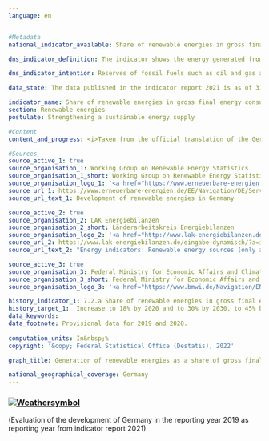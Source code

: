 ```yaml
---
language: en    


#Metadata    
national_indicator_available: Share of renewable energies in gross final energy consumption    

dns_indicator_definition: The indicator shows the energy generated from renewable sources as a percentage of gross final energy consumption. Gross final energy consumption encompasses the energy used by final consumers, transmission losses and the energy generation sectors’ own energy consumption.    

dns_indicator_intention: Reserves of fossil fuels such as oil and gas are limited. Their use, moreover, entails the emission of greenhouse gases. Switching to renewables, natural energy sources that constantly regenerate, serves to reduce energy-related emissions and hence the extent of climate change. In addition, it reduces dependence on energy imports and consumption of resources and promotes technological innovation. For this reason, the target of the German Government is to increase the share of renewable energy in gross final energy consumption to 18% by 2020, to 30% by 2030, to 45% by 2040 and to 60% by 2050.    

data_state: The data published in the indicator report 2021 is as of 31.12.2020. The data shown on the DNS-Online-Platform is updated regularly, so that more current data may be available online than published in the indicator report 2021.    

indicator_name: Share of renewable energies in gross final energy consumption    
section: Renewable energies    
postulate: Strengthening a sustainable energy supply    

#Content    
content_and_progress: <i>Taken from the official translation of the German Sustainable Development Strategy</i><br><br>For this indicator, the electricity generated from renewable sources, which include hydro power, onshore and offshore wind power and solar power, the heat generated from sources such as geothermal energy, biomass and biogenic waste and the consumption of regenerative motor fuels are presented as a percentage of the energy generated from all sources that is consumed in Germany. Besides renewables, these sources also include imported electricity and fossil fuels such as coal and lignite, oil and gas.<br><br>The indicator is calculated by AGEE-Stat, the Working Group on Renewable Energy Statistics. In contrast to the reporting under the Renewable Energy Directive of the European Union (Directive 2009/28/EC), uses an average value for hydro and wind power over several years to smoothen the effects of varying supply, this indicator takes account of the volumes of electricity actually generated from wind and hydro power (German Government Energy Concept).<br><br>With regard to the method used to calculate the indicator, it should be noted that imports and exports of electricity are not included in full in the consumption of energy from renewable sources, whereas they are factored into gross final energy consumption. Accordingly, the indicator may overstate or understate the ratio of energy from renewable sources to gross final energy consumption, depending on the balance of trade. If there were an export surplus for electricity – as has been the case since 2001 – the actual percentage of renewables in the energy mix would be lower than the level represented by the indicator.<br><br>Between 2005 and 2019, the share of renewable energy in gross final energy consumption rose from 7.1% to 17.7%. If the trend continues at the average pace seen in the past few years, the goal for 2020 will be achieved.<br><br>The use of renewables varies widely between sectors. In 2019, the share accounted for 42.0% of gross electricity generation, 15.0% of final energy consumption for heating and cooling and 5.6% in the transport sector. Among renewable energies, biomass, with a share of 58.8% and wind power, which accounts for 24.1%, play the greatest part in primary energy consumption.<br><br>The indicator has dependencies with indicator 13.1.a (Greenhouse gas emissions), as well as with indicators 3.2.a (Emissions of air pollutants) and 7.2.b (Share of electricity from renewable energies in gross electricity consumption).    

#Sources    
source_active_1: true
source_organisation_1: Working Group on Renewable Energy Statistics
source_organisation_1_short: Working Group on Renewable Energy Statistics
source_organisation_logo_1: '<a href="https://www.erneuerbare-energien.de/EE/Navigation/DE/Service/Erneuerbare_Energien_in_Zahlen/Arbeitsgruppe/arbeitsgruppe_ee.html"><img src="https://g205sdgs.github.io/sdg-indicators/public/LogosEn/ageestat.png" alt=" Working Group on Renewable Energy Statistics" title="Click here to visit the homepage of the organization" style="border: transparent"/></a>'
source_url_1: https://www.erneuerbare-energien.de/EE/Navigation/DE/Service/Erneuerbare_Energien_in_Zahlen/Zeitreihen/zeitreihen.html                        
source_url_text_1: Development of renewable energies in Germany                        

source_active_2: true
source_organisation_2: LAK Energiebilanzen
source_organisation_2_short: Länderarbeitskreis Energiebilanzen
source_organisation_logo_2: '<a href="http://www.lak-energiebilanzen.de/"><img src="https://g205sdgs.github.io/sdg-indicators/public/LogosEn/lakeb.png" alt=" Länderarbeitskreis Energiebilanzen" title="Click here to visit the homepage of the organization" style="border: transparent"/></a>'
source_url_2: https://www.lak-energiebilanzen.de/eingabe-dynamisch/?a=i200                        
source_url_text_2: "Energy indicators: Renewable energy sources (only available in German)"                        

source_active_3: true
source_organisation_3: Federal Ministry for Economic Affairs and Climate Action
source_organisation_3_short: Federal Ministry for Economic Affairs and Climate Action
source_organisation_logo_3: '<a href="https://www.bmwi.de/Navigation/EN/Home/home.html"><img src="https://g205sdgs.github.io/sdg-indicators/public/LogosEn/bmwk.png" alt=" Federal Ministry for Economic Affairs and Climate Action" title="Click here to visit the homepage of the organization" style="border: transparent"/></a>'    

history_indicator_1: 7.2.a Share of renewable energies in gross final energy consumption                    
history_target_1:  Increase to 18% by 2020 and to 30% by 2030, to 45% by 2040 and to 60% by 2050    
data_keywords:    
data_footnote: Provisional data for 2019 and 2020.    
    
computation_units: In&nbsp;%    
copyright: '&copy; Federal Statistical Office (Destatis), 2022'    

graph_title: Generation of renewable energies as a share of gross final energy consumption    

national_geographical_coverage: Germany    
---    
```

<div>
  <div class="my-header">
    <h3>
      <a href="https://sustainabledevelopment-deutschland.github.io/en/status/"><img src="https://g205sdgs.github.io/sdg-indicators/public/Wettersymbole/Sonne.png" title="The indicator is 'on track' and is expected to meet or is already meeting the target if development continues." alt="Weathersymbol" />
      </a>
    </h3>
  </div>
  <div class="my-header-note">
    <span> (Evaluation of the development of Germany in the reporting year 2019 as reporting year from indicator report 2021)</span>
  </div>
</div>